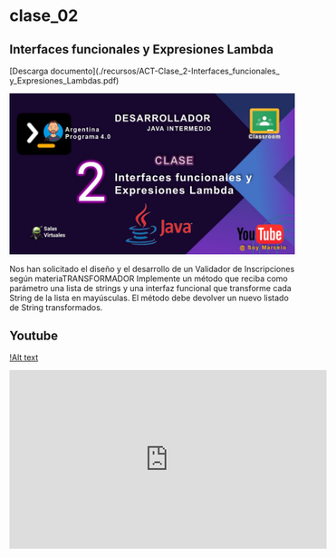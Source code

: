 # clase_02
## Interfaces funcionales y Expresiones Lambda

[Descarga documento](./recursos/ACT-Clase_2-Interfaces_funcionales_ y_Expresiones_Lambdas.pdf)



![Caratula](./recursos/caratulas_java_02.jpg)

Nos han solicitado el diseño y el desarrollo de un Validador de Inscripciones según materiaTRANSFORMADOR
Implemente un método que reciba como parámetro una lista de strings y una interfaz
funcional que transforme cada String de la lista en mayúsculas. El método debe devolver un
nuevo listado de String transformados.
## Youtube
[!Alt text](./recursos/caratulas_java_02.jpg)

<iframe width="560" height="315" src="https://www.youtube.com/embed/WE-BfDEBJ8c?si=P2ug991WRCsb0lmP" title="YouTube video player" frameborder="0" allow="accelerometer; autoplay; clipboard-write; encrypted-media; gyroscope; picture-in-picture; web-share" allowfullscreen></iframe>

